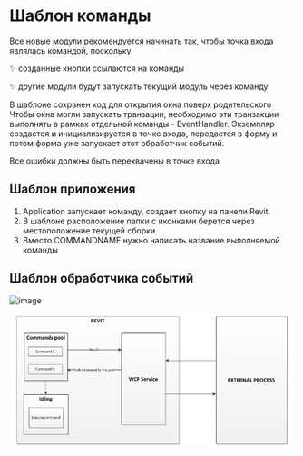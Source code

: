 ﻿

# Шаблон команды

Все новые модули рекомендуется начинать так, чтобы точка входа являлась командой, поскольку

✨ созданные кнопки ссылаются на команды

✨ другие модули будут запускать текущий модуль через команду

В шаблоне сохранен код для открытия окна поверх родительского
Чтобы окна могли запускать транзации, необходимо эти транзакции выполнять в рамках отдельной команды - EventHandler. 
Экземпляр создается и инициализируется в точке входа, передается в форму и потом форма уже запускает этот обработчик событий.

Все ошибки должны быть перехвачены в точке входа

## Шаблон приложения

1. Application запускает команду, создает кнопку на панели Revit. 
2. В шаблоне расположение папки с иконками берется через местоположение текущей сборки
3. Вместо COMMANDNAME нужно написать название выполняемой команды


## Шаблон обработчика событий
![image](https://github.com/user-attachments/assets/131a91cd-2b55-439f-8541-11d35dea7c79)


<p align="center">
  <a href="https://thebuildingcoder.typepad.com/blog/2012/11/drive-revit-through-a-wcf-service.html" target="_blank" rel="noopener noreferrer">
    <img width="800" src="https://github.com/MaximDementev/Abstract-MD/blob/master/Revit/Templates/images/EventHandler_SCHEMA.png" alt="Bootsharp">
  </a>
</p>
